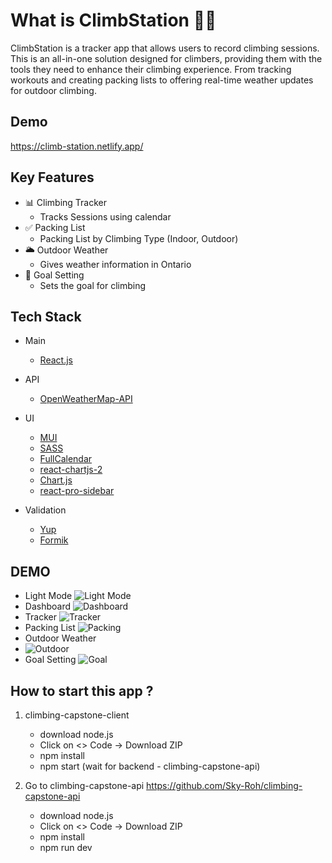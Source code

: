 # What is ClimbStation 🧗‍♀️


ClimbStation is a tracker app that allows users to record climbing sessions.
This is an all-in-one solution designed for climbers, providing them with the tools they need to enhance their climbing experience. From tracking workouts and creating packing lists to offering real-time weather updates for outdoor climbing.

## Demo 
https://climb-station.netlify.app/


## Key Features

- 📊 Climbing Tracker 
    - Tracks Sessions using calendar
- ✅ Packing List
    - Packing List by Climbing Type (Indoor, Outdoor)
- 🌥 Outdoor Weather
    - Gives weather information in Ontario
- 🥅 Goal Setting
    - Sets the goal for climbing

## Tech Stack

* Main 
    - [React.js]( https://react.dev/ ) 

* API
    - [OpenWeatherMap-API]( https://openweathermap.org/api )

* UI
    - [MUI]( https://mui.com/material-ui/ )
    - [SASS]( https://sass-lang.com/ )
    - [FullCalendar]( https://fullcalendar.io/ )
    - [react-chartjs-2]( https://react-chartjs-2.js.org/ )
    - [Chart.js]( https://www.chartjs.org/docs/latest/ )
    - [react-pro-sidebar]( https://www.npmjs.com/package/react-pro-sidebar )

* Validation
    - [Yup]( https://www.npmjs.com/package/yup?activeTab=readme )
    - [Formik]( https://formik.org/ )
 
## DEMO
- Light Mode
![Light Mode](https://github.com/Sky-Roh/climbing-capstone-client/assets/138595605/e61f5187-71d9-4362-af4c-0416e1271909)
- Dashboard
![Dashboard](https://github.com/Sky-Roh/climbing-capstone-client/assets/138595605/05e71257-6b33-49f8-a463-fdc02380e3bb)
- Tracker
![Tracker](https://github.com/Sky-Roh/climbing-capstone-client/assets/138595605/a57a8261-fd84-446b-bd63-9935c4e64858)
- Packing List
![Packing](https://github.com/Sky-Roh/climbing-capstone-client/assets/138595605/a8f1bc34-acdd-432c-805d-17b0cc9d1e61)
- Outdoor Weather
- ![Outdoor](https://github.com/Sky-Roh/climbing-capstone-client/assets/138595605/69da0d46-1654-4721-8c8d-2aee25c4aeb3)
- Goal Setting
![Goal](https://github.com/Sky-Roh/climbing-capstone-client/assets/138595605/a43ac2dc-24f1-4f05-a229-55d3af9da576)


## How to start this app ?

1. climbing-capstone-client

   - download node.js
   - Click on <> Code
     -> Download ZIP
   - npm install
   - npm start (wait for backend - climbing-capstone-api)

2. Go to climbing-capstone-api https://github.com/Sky-Roh/climbing-capstone-api
   - download node.js
   - Click on <> Code
     -> Download ZIP
   - npm install
   - npm run dev
  

